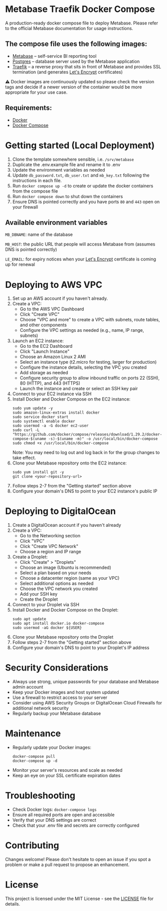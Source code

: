 # Metabase Traefik Docker Compose

A production-ready docker compose file to deploy Metabase. Please refer to the official Metabase documentation for usage instructions.

## The compose file uses the following images:

- [Metabase](https://www.metabase.com/) – self-service BI reporting tool
- [Postgres](https://www.postgresql.org/) – database server used by the Metabase application
- [Traefik](https://traefik.io/) – a reverse proxy that sits in front of Metabase and provides SSL termination (and generates [Let's Encrypt](https://letsencrypt.org/) certificates)

⚠️ Docker images are continuously updated so please check the version tags and decide if a newer version of the container would be more appropriate for your use case.

## Requirements:

- [Docker](https://www.docker.com/)
- [Docker Compose](https://docs.docker.com/compose/)

# Getting started (Local Deployment)

1. Clone the template somewhere sensible, i.e. `/srv/metabase`
2. Duplicate the .env.example file and rename it to .env
3. Update the environment variables as needed
4. Update `db_password.txt`, `db_user.txt` and `mb_key.txt` following the instructions in each file.
5. Run `docker compose up -d` to create or update the docker containers from the compose file
6. Run `docker compose down` to shut down the containers
7. Ensure DNS is pointed correctly and you have ports `80` and `443` open on your firewall

## Available environment variables

`MB_DBNAME`: name of the database

`MB_HOST`: the public URL that people will access Metabase from (assumes DNS is pointed correctly)

`LE_EMAIL`: for expiry notices when your [Let's Encrypt](https://letsencrypt.org/) certificate is coming up for renewal

# Deploying to AWS VPC

1. Set up an AWS account if you haven't already.
2. Create a VPC:
   - Go to the AWS VPC Dashboard
   - Click "Create VPC"
   - Choose "VPC and more" to create a VPC with subnets, route tables, and other components
   - Configure the VPC settings as needed (e.g., name, IP range, subnets)
3. Launch an EC2 instance:
   - Go to the EC2 Dashboard
   - Click "Launch Instance"
   - Choose an Amazon Linux 2 AMI
   - Select an instance type (t2.micro for testing, larger for production)
   - Configure the instance details, selecting the VPC you created
   - Add storage as needed
   - Configure security group to allow inbound traffic on ports 22 (SSH), 80 (HTTP), and 443 (HTTPS)
   - Launch the instance and create or select an SSH key pair
4. Connect to your EC2 instance via SSH
5. Install Docker and Docker Compose on the EC2 instance:
   ```
   sudo yum update -y
   sudo amazon-linux-extras install docker
   sudo service docker start
   sudo systemctl enable docker
   sudo usermod -a -G docker ec2-user
   sudo curl -L "https://github.com/docker/compose/releases/download/1.29.2/docker-compose-$(uname -s)-$(uname -m)" -o /usr/local/bin/docker-compose
   sudo chmod +x /usr/local/bin/docker-compose
   ```
   Note: You may need to log out and log back in for the group changes to take effect.
6. Clone your Metabase repository onto the EC2 instance:
   ```
   sudo yum install git -y
   git clone <your-repository-url>
   ```
7. Follow steps 2-7 from the "Getting started" section above
8. Configure your domain's DNS to point to your EC2 instance's public IP

# Deploying to DigitalOcean

1. Create a DigitalOcean account if you haven't already
2. Create a VPC:
   - Go to the Networking section
   - Click "VPC"
   - Click "Create VPC Network"
   - Choose a region and IP range
3. Create a Droplet:
   - Click "Create" > "Droplets"
   - Choose an image (Ubuntu is recommended)
   - Select a plan based on your needs
   - Choose a datacenter region (same as your VPC)
   - Select additional options as needed
   - Choose the VPC network you created
   - Add your SSH key
   - Create the Droplet
4. Connect to your Droplet via SSH
5. Install Docker and Docker Compose on the Droplet:
   ```
   sudo apt update
   sudo apt install docker.io docker-compose
   sudo usermod -aG docker ${USER}
   ```
6. Clone your Metabase repository onto the Droplet
7. Follow steps 2-7 from the "Getting started" section above
8. Configure your domain's DNS to point to your Droplet's IP address

# Security Considerations

- Always use strong, unique passwords for your database and Metabase admin account
- Keep your Docker images and host system updated
- Use a firewall to restrict access to your server
- Consider using AWS Security Groups or DigitalOcean Cloud Firewalls for additional network security
- Regularly backup your Metabase database

# Maintenance

- Regularly update your Docker images:
  ```
  docker-compose pull
  docker-compose up -d
  ```
- Monitor your server's resources and scale as needed
- Keep an eye on your SSL certificate expiration dates

# Troubleshooting

- Check Docker logs: `docker-compose logs`
- Ensure all required ports are open and accessible
- Verify that your DNS settings are correct
- Check that your .env file and secrets are correctly configured

# Contributing

Changes welcome! Please don't hesitate to open an issue if you spot a problem or make a pull request to propose an enhancement.

# License

This project is licensed under the MIT License - see the [LICENSE](LICENSE) file for details.

